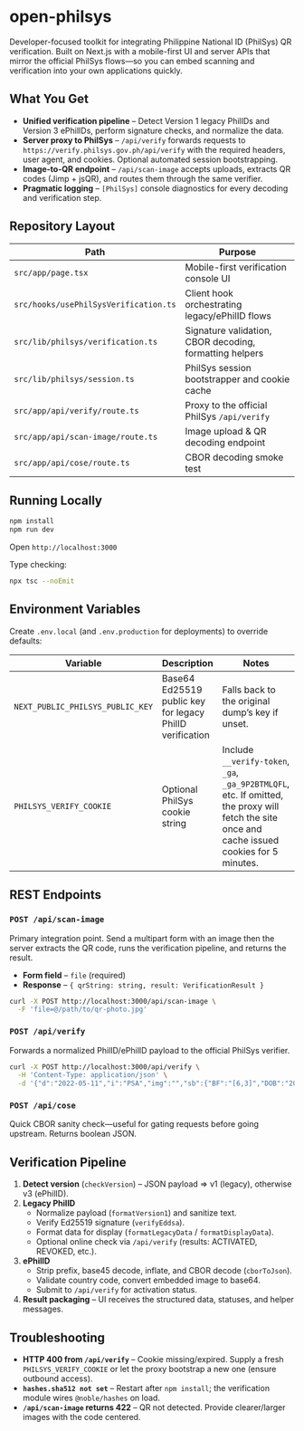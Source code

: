 # open-philsys

Developer-focused toolkit for integrating Philippine National ID (PhilSys) QR verification. Built on Next.js with a mobile-first UI and server APIs that mirror the official PhilSys flows—so you can embed scanning and verification into your own applications quickly.

## What You Get

- **Unified verification pipeline** – Detect Version 1 legacy PhilIDs and Version 3 ePhilIDs, perform signature checks, and normalize the data.
- **Server proxy to PhilSys** – `/api/verify` forwards requests to `https://verify.philsys.gov.ph/api/verify` with the required headers, user agent, and cookies. Optional automated session bootstrapping.
- **Image-to-QR endpoint** – `/api/scan-image` accepts uploads, extracts QR codes (Jimp + jsQR), and routes them through the same verifier.
- **Pragmatic logging** – `[PhilSys]` console diagnostics for every decoding and verification step.

## Repository Layout

| Path | Purpose |
| --- | --- |
| `src/app/page.tsx` | Mobile-first verification console UI |
| `src/hooks/usePhilSysVerification.ts` | Client hook orchestrating legacy/ePhilID flows |
| `src/lib/philsys/verification.ts` | Signature validation, CBOR decoding, formatting helpers |
| `src/lib/philsys/session.ts` | PhilSys session bootstrapper and cookie cache |
| `src/app/api/verify/route.ts` | Proxy to the official PhilSys `/api/verify` |
| `src/app/api/scan-image/route.ts` | Image upload & QR decoding endpoint |
| `src/app/api/cose/route.ts` | CBOR decoding smoke test |

## Running Locally

```bash
npm install
npm run dev
```

Open `http://localhost:3000`

Type checking:

```bash
npx tsc --noEmit
```

## Environment Variables

Create `.env.local` (and `.env.production` for deployments) to override defaults:

| Variable | Description | Notes |
| --- | --- | --- |
| `NEXT_PUBLIC_PHILSYS_PUBLIC_KEY` | Base64 Ed25519 public key for legacy PhilID verification | Falls back to the original dump’s key if unset. |
| `PHILSYS_VERIFY_COOKIE` | Optional PhilSys cookie string | Include `__verify-token`, `_ga`, `_ga_9P2BTMLQFL`, etc. If omitted, the proxy will fetch the site once and cache issued cookies for 5 minutes. |

## REST Endpoints

### `POST /api/scan-image`

Primary integration point. Send a multipart form with an image then the server extracts the QR code, runs the verification pipeline, and returns the result.

- **Form field** – `file` (required)
- **Response** – `{ qrString: string, result: VerificationResult }`

```bash
curl -X POST http://localhost:3000/api/scan-image \
  -F 'file=@/path/to/qr-photo.jpg'
```

### `POST /api/verify`

Forwards a normalized PhilID/ePhilID payload to the official PhilSys verifier.

```bash
curl -X POST http://localhost:3000/api/verify \
  -H 'Content-Type: application/json' \
  -d '{"d":"2022-05-11","i":"PSA","img":"","sb":{"BF":"[6,3]","DOB":"2003-05-27","PCN":"2795801750683042","POB":"City of Cabanatuan,Nueva Ecija","fn":"JARIEL","ln":"QUE","mn":"ATIENZA","s":"Male","sf":""}}'
```

### `POST /api/cose`

Quick CBOR sanity check—useful for gating requests before going upstream. Returns boolean JSON.

## Verification Pipeline

1. **Detect version** (`checkVersion`) – JSON payload ⇒ v1 (legacy), otherwise v3 (ePhilID).
2. **Legacy PhilID**
   - Normalize payload (`formatVersion1`) and sanitize text.
   - Verify Ed25519 signature (`verifyEddsa`).
   - Format data for display (`formatLegacyData` / `formatDisplayData`).
   - Optional online check via `/api/verify` (results: ACTIVATED, REVOKED, etc.).
3. **ePhilID**
   - Strip prefix, base45 decode, inflate, and CBOR decode (`cborToJson`).
   - Validate country code, convert embedded image to base64.
   - Submit to `/api/verify` for activation status.
4. **Result packaging** – UI receives the structured data, statuses, and helper messages.

## Troubleshooting

- **HTTP 400 from `/api/verify`** – Cookie missing/expired. Supply a fresh `PHILSYS_VERIFY_COOKIE` or let the proxy bootstrap a new one (ensure outbound access).
- **`hashes.sha512 not set`** – Restart after `npm install`; the verification module wires `@noble/hashes` on load.
- **`/api/scan-image` returns 422** – QR not detected. Provide clearer/larger images with the code centered.